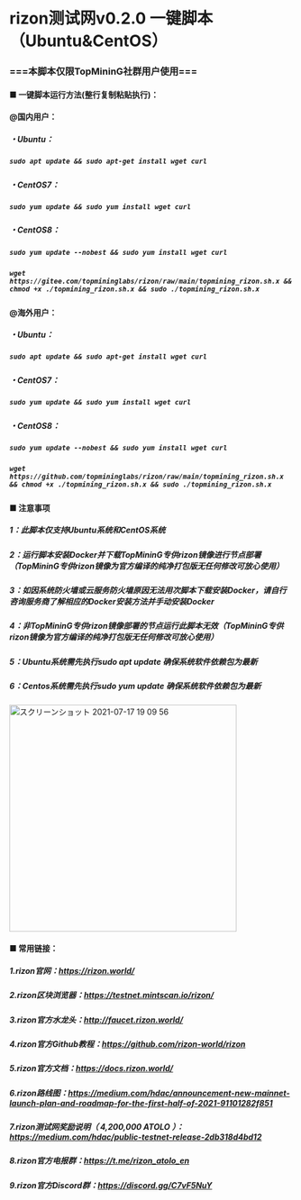 # rizon测试网v0.2.0 一键脚本（Ubuntu&CentOS）
### ===本脚本仅限TopMininG社群用户使用===
#### ■ 一键脚本运行方法(整行复制粘贴执行)：
  
#### @国内用户：
##### ・Ubuntu：
##### ___`sudo apt update && sudo apt-get install wget curl`___
##### ・CentOS7：
##### ___`sudo yum update && sudo yum install wget curl`___
##### ・CentOS8：
##### ___`sudo yum update --nobest && sudo yum install wget curl`___
##### 
##### ___`wget https://gitee.com/topmininglabs/rizon/raw/main/topmining_rizon.sh.x && chmod +x ./topmining_rizon.sh.x && sudo ./topmining_rizon.sh.x`___
  
#### @海外用户：
##### ・Ubuntu：
##### ___`sudo apt update && sudo apt-get install wget curl`___
##### ・CentOS7：
##### ___`sudo yum update && sudo yum install wget curl`___
##### ・CentOS8：
##### ___`sudo yum update --nobest && sudo yum install wget curl`___
##### 
##### ___`wget https://github.com/topmininglabs/rizon/raw/main/topmining_rizon.sh.x && chmod +x ./topmining_rizon.sh.x && sudo ./topmining_rizon.sh.x`___


#### ■ 注意事项
##### 1：此脚本仅支持Ubuntu系统和CentOS系统
##### 2：运行脚本安装Docker并下载TopMininG专供rizon镜像进行节点部署（TopMininG专供rizon镜像为官方编译的纯净打包版无任何修改可放心使用） 
##### 3：如因系统防火墙或云服务防火墙原因无法用次脚本下载安装Docker，请自行咨询服务商了解相应的Docker安装方法并手动安装Docker
##### 4：非TopMininG专供rizon镜像部署的节点运行此脚本无效（TopMininG专供rizon镜像为官方编译的纯净打包版无任何修改可放心使用） 
##### 5：Ubuntu系统需先执行sudo apt update 确保系统软件依赖包为最新
##### 6：Centos系统需先执行sudo yum update 确保系统软件依赖包为最新

<img width="403" alt="スクリーンショット 2021-07-17 19 09 56" src="https://user-images.githubusercontent.com/86814869/126033598-09618a12-2933-4bcd-8eca-ca8f54750aba.png">

#### ■ 常用链接：  
##### 1.rizon官网：https://rizon.world/
##### 2.rizon区块浏览器：https://testnet.mintscan.io/rizon/
##### 3.rizon官方水龙头：http://faucet.rizon.world/
##### 4.rizon官方Github教程：https://github.com/rizon-world/rizon
##### 5.rizon官方文档：https://docs.rizon.world/
##### 6.rizon路线图：https://medium.com/hdac/announcement-new-mainnet-launch-plan-and-roadmap-for-the-first-half-of-2021-91101282f851
##### 7.rizon测试网奖励说明（ 4,200,000 ATOLO ）：https://medium.com/hdac/public-testnet-release-2db318d4bd12
##### 8.rizon官方电报群：https://t.me/rizon_atolo_en
##### 9.rizon官方Discord群：https://discord.gg/C7vF5NuY



